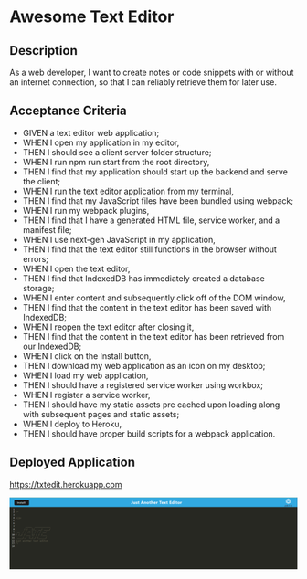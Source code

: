 # Awesome Text Editor

## Description 
As a web developer, I want to create notes or code snippets with or without an internet connection, so that I can reliably retrieve them for later use.

## Acceptance Criteria
* GIVEN a text editor web application;
* WHEN I open my application in my editor,
* THEN I should see a client server folder structure;
* WHEN I run npm run start from the root directory,
* THEN I find that my application should start up the backend and serve the client;
* WHEN I run the text editor application from my terminal,
* THEN I find that my JavaScript files have been bundled using webpack;
* WHEN I run my webpack plugins,
* THEN I find that I have a generated HTML file, service worker, and a manifest file;
* WHEN I use next-gen JavaScript in my application,
* THEN I find that the text editor still functions in the browser without errors;
* WHEN I open the text editor,
* THEN I find that IndexedDB has immediately created a database storage;
* WHEN I enter content and subsequently click off of the DOM window,
* THEN I find that the content in the text editor has been saved with IndexedDB;
* WHEN I reopen the text editor after closing it,
* THEN I find that the content in the text editor has been retrieved from our IndexedDB;
* WHEN I click on the Install button,
* THEN I download my web application as an icon on my desktop;
* WHEN I load my web application,
* THEN I should have a registered service worker using workbox;
* WHEN I register a service worker,
* THEN I should have my static assets pre cached upon loading along with subsequent pages and static assets;
* WHEN I deploy to Heroku,
* THEN I should have proper build scripts for a webpack application.

## Deployed Application 
https://txtedit.herokuapp.com

![Deployed Image](/img/Screenshot.png)

